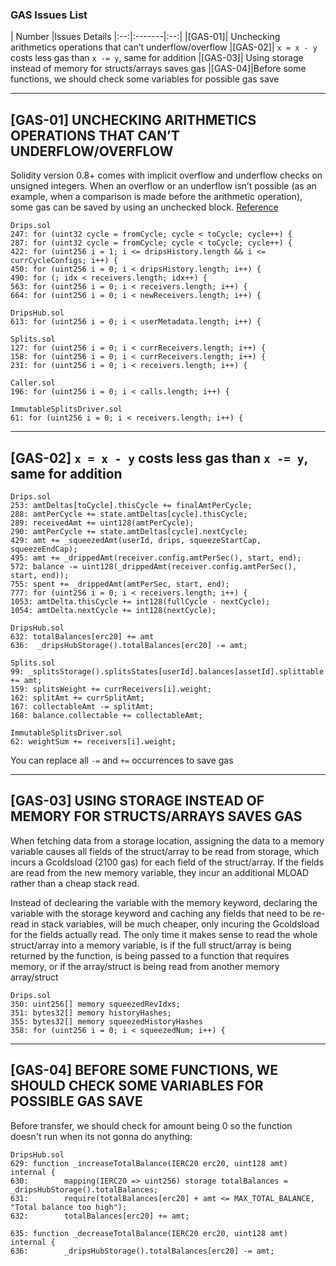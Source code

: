 ### GAS Issues List
| Number |Issues Details
|:--:|:-------|:--:|
|[GAS-01]| Unchecking arithmetics operations that can’t underflow/overflow
|[GAS-02]| `x = x - y` costs less gas than `x -= y`, same for addition
|[GAS-03]| Using storage instead of memory for structs/arrays saves gas
|[GAS-04]|Before some functions, we should check some variables for possible gas save
***

## [GAS-01] UNCHECKING ARITHMETICS OPERATIONS THAT CAN’T UNDERFLOW/OVERFLOW
Solidity version 0.8+ comes with implicit overflow and underflow checks on unsigned integers. When an overflow or an underflow isn’t possible (as an example, when a comparison is made before the arithmetic operation), some gas can be saved by using an unchecked block.
[Reference](https://docs.soliditylang.org/en/v0.8.10/control-structures.html#checked-or-unchecked-arithmetic)

```
Drips.sol
247: for (uint32 cycle = fromCycle; cycle < toCycle; cycle++) {
287: for (uint32 cycle = fromCycle; cycle < toCycle; cycle++) {
422: for (uint256 i = 1; i <= dripsHistory.length && i <= currCycleConfigs; i++) {
450: for (uint256 i = 0; i < dripsHistory.length; i++) {
490: for (; idx < receivers.length; idx++) {
563: for (uint256 i = 0; i < receivers.length; i++) {
664: for (uint256 i = 0; i < newReceivers.length; i++) {

DripsHub.sol
613: for (uint256 i = 0; i < userMetadata.length; i++) {

Splits.sol
127: for (uint256 i = 0; i < currReceivers.length; i++) {
158: for (uint256 i = 0; i < currReceivers.length; i++) {
231: for (uint256 i = 0; i < receivers.length; i++) {

Caller.sol
196: for (uint256 i = 0; i < calls.length; i++) {

ImmutableSplitsDriver.sol
61: for (uint256 i = 0; i < receivers.length; i++) {
```
***

## [GAS-02] `x = x - y` costs less gas than `x -= y`, same for addition

```
Drips.sol
253: amtDeltas[toCycle].thisCycle += finalAmtPerCycle;
288: amtPerCycle += state.amtDeltas[cycle].thisCycle;
289: receivedAmt += uint128(amtPerCycle);
290: amtPerCycle += state.amtDeltas[cycle].nextCycle;
429: amt += _squeezedAmt(userId, drips, squeezeStartCap, squeezeEndCap);
495: amt += _drippedAmt(receiver.config.amtPerSec(), start, end);
572: balance -= uint128(_drippedAmt(receiver.config.amtPerSec(), start, end));
755: spent += _drippedAmt(amtPerSec, start, end);
777: for (uint256 i = 0; i < receivers.length; i++) {
1053: amtDelta.thisCycle += int128(fullCycle - nextCycle);
1054: amtDelta.nextCycle += int128(nextCycle);

DripsHub.sol
632: totalBalances[erc20] += amt
636:  _dripsHubStorage().totalBalances[erc20] -= amt;

Splits.sol
99: _splitsStorage().splitsStates[userId].balances[assetId].splittable += amt;
159: splitsWeight += currReceivers[i].weight;
162: splitAmt += currSplitAmt;
167: collectableAmt -= splitAmt;
168: balance.collectable += collectableAmt;

ImmutableSplitsDriver.sol
62: weightSum += receivers[i].weight;
```

You can replace all `-=` and `+=` occurrences to save gas
***

## [GAS-03] USING STORAGE INSTEAD OF MEMORY FOR STRUCTS/ARRAYS SAVES GAS

When fetching data from a storage location, assigning the data to a memory variable causes all fields of the struct/array to be read from storage, which incurs a Gcoldsload (2100 gas) for each field of the struct/array. If the fields are read from the new memory variable, they incur an additional MLOAD rather than a cheap stack read.

Instead of declearing the variable with the memory keyword, declaring the variable with the storage keyword and caching any fields that need to be re-read in stack variables, will be much cheaper, only incuring the Gcoldsload for the fields actually read. The only time it makes sense to read the whole struct/array into a memory variable, is if the full struct/array is being returned by the function, is being passed to a function that requires memory, or if the array/struct is being read from another memory array/struct

```
Drips.sol
350: uint256[] memory squeezedRevIdxs;
351: bytes32[] memory historyHashes;
355: bytes32[] memory squeezedHistoryHashes
358: for (uint256 i = 0; i < squeezedNum; i++) {
```
***

## [GAS-04] BEFORE SOME FUNCTIONS, WE SHOULD CHECK SOME VARIABLES FOR POSSIBLE GAS SAVE

Before transfer, we should check for amount being 0 so the function doesn't run when its not gonna do anything:
```
DripsHub.sol
629: function _increaseTotalBalance(IERC20 erc20, uint128 amt) internal {
630:        mapping(IERC20 => uint256) storage totalBalances = _dripsHubStorage().totalBalances;
631:        require(totalBalances[erc20] + amt <= MAX_TOTAL_BALANCE, "Total balance too high");
632:        totalBalances[erc20] += amt;

635: function _decreaseTotalBalance(IERC20 erc20, uint128 amt) internal {
636:        _dripsHubStorage().totalBalances[erc20] -= amt;
```